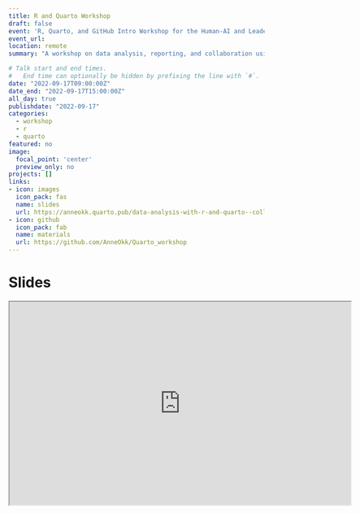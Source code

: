 ```yaml
---
title: R and Quarto Workshop
draft: false
event: 'R, Quarto, and GitHub Intro Workshop for the Human-AI and Leadership and People Management Teams, LMU Munich'
event_url: 
location: remote
summary: "A workshop on data analysis, reporting, and collaboration using R, Quarto, osf, and GitHub."

# Talk start and end times.
#   End time can optionally be hidden by prefixing the line with `#`.
date: "2022-09-17T09:00:00Z"
date_end: "2022-09-17T15:00:00Z"
all_day: true
publishdate: "2022-09-17"
categories:
  - workshop
  - r 
  - quarto
featured: no
image:
  focal_point: 'center'
  preview_only: no
projects: []
links:
- icon: images
  icon_pack: fas
  name: slides
  url: https://anneokk.quarto.pub/data-analysis-with-r-and-quarto--collaboration-using-github/#/title-slide
- icon: github
  icon_pack: fab
  name: materials
  url: https://github.com/AnneOkk/Quarto_workshop
---
```


# Slides 

<iframe src="https://anneokk.quarto.pub/data-analysis-with-r-and-quarto--collaboration-using-github/#/title-slide" width="672" height="400px" data-external="1"></iframe>

 

